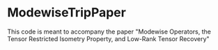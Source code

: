 # ModewiseTripPaper
This code is meant to accompany the paper "Modewise Operators, the Tensor Restricted Isometry Property, and Low-Rank Tensor Recovery"
